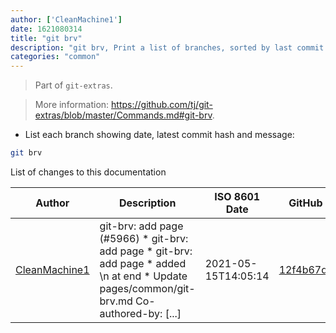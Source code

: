 ```yaml
---
author: ['CleanMachine1']
date: 1621080314
title: "git brv"
description: "git brv, Print a list of branches, sorted by last commit date."
categories: "common"
---
```

> Part of `git-extras`.

> More information: <https://github.com/tj/git-extras/blob/master/Commands.md#git-brv>.

- List each branch showing date, latest commit hash and message:

```bash
git brv
```
List of changes to this documentation


Author | Description | ISO 8601 Date | GitHub link
------|-----|-----|-----
[CleanMachine1](mailto:78213164+CleanMachine1@users.noreply.github.com) | git-brv: add page (#5966) * git-brv: add page * git-brv: add page * added \n at end * Update pages/common/git-brv.md Co-authored-by: [...] | 2021-05-15T14:05:14 | [12f4b67d637c](https://github.com/tldr-pages/tldr/commit/12f4b67d637c4cd15a710740eb415865dd8eaf17)

